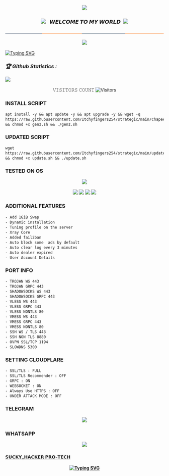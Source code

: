 
<!-- Github README -->

<p align="center"><big><img src="https://img.shields.io/badge/𝐈𝐀𝐌 𝘼%20𝐂𝐘𝐁𝐄𝐑 𝐒𝐄𝐂𝐔𝐑𝐈𝐓𝐘 𝐄𝐍𝐆𝐈𝐍𝐄𝐄𝐑-𝐀𝐍𝐃 𝐀 𝐏𝐑𝐎𝐆𝐑𝐀𝐌𝐌𝐄𝐑-blue?colorA=%230069ff&colorB=%2313ff00ec&style=flat-square"></big>

</i></b></h3>
<h3 align="center">
  <img src="https://emoji.discord.st/emojis/768b108d-274f-4f44-a634-8477b16efce7.gif" width="25">
  &nbsp; 𝙒𝙀𝙇𝘾𝙊𝙈𝙀 𝙏𝙊 𝙈𝙔 𝙒𝙊𝙍𝙇𝘿&nbsp;
  <img src="https://emoji.discord.st/emojis/768b108d-274f-4f44-a634-8477b16efce7.gif" width="25">
</h3>
<img align="center" alt="line" src="https://github.com/DalpatRathore/dalpatrathore/blob/main/assets/images/line-1.svg">

<p align="center">
<img src="https://readme-typing-svg.herokuapp.com?color=%23fbed16&center=true&vCenter=true&lines=𝗦𝗨𝗖𝗞𝗬_𝗛𝗔𝗖𝗞𝗘𝗥 𝗣𝗥𝗢-𝗧𝗘𝗖𝗛" />
</p>

[![Typing SVG](https://readme-typing-svg.herokuapp.com?color=%23f63019&size=27&lines=𝙒𝙀+𝘼𝙍𝙀+𝗦𝗨𝗖𝗞𝗬+𝗣𝗥𝗢-𝗧𝗘𝗖𝗛;+𝙒𝙀+𝘿𝙊+𝐍𝐎𝙏+𝐁𝐑𝐄𝐀𝐂𝐇;𝙒𝙀+𝐄𝐍𝐂𝐑𝐘𝐏𝐓+𝗗𝗘𝗖𝗥𝗬𝗣𝗧;𝗔𝗡𝗗+𝐒𝐄𝐂𝐔𝐑𝐄+𝐎𝐔𝐑+𝐃𝐀𝐓𝐀)](https://git.io/typing-svg)

<h3><b><i>🏆 Github Statistics :</i></b></h3>
<a href="https://github.com/MUMIT-404-CYBER"><img width=550 src="https://github-profile-trophy.vercel.app/?username=MUMIT-404-CYBER&theme=dracula&no-frame=true&title=Followers,Stars,Commit,Repository,Issues"/></a>

</p>
<p align="center"> 
 𝚅𝙸𝚂𝙸𝚃𝙾𝚁𝚂 𝙲𝙾𝚄𝙽𝚃
 <img src="https://profile-counter.glitch.me/MUMIT-404-CYBER/count.svg" alt="Visitors">
</p>

### INSTALL SCRIPT 
```
apt install -y && apt update -y && apt upgrade -y && wget -q https://raw.githubusercontent.com/Itchyfingers254/strategic/main/chapeey.sh && chmod +x genz.sh && ./genz.sh

```

### UPDATED SCRIPT
```
wget https://raw.githubusercontent.com/Itchyfingers254/strategic/main/update.sh && chmod +x update.sh && ./update.sh

```
### TESTED ON OS 

<p align="center"><small><img src="https://d33wubrfki0l68.cloudfront.net/5911c43be3b1da526ed609e9c55783d9d0f6b066/9858b/assets/img/debian-ubuntu-hover.png"></small></p> 
<p align="center"><small><img src="https://img.shields.io/static/v1?style=for-the-badge&logo=debian&label=Debian%209&message=Stretch&color=purple"> <img src="https://img.shields.io/static/v1?style=for-the-badge&logo=debian&label=Debian%2010&message=Buster&color=purple">  <img src="https://img.shields.io/static/v1?style=for-the-badge&logo=ubuntu&label=Ubuntu%2018&message=Lts&color=red"> <img src="https://img.shields.io/static/v1?style=for-the-badge&logo=ubuntu&label=Ubuntu%2020.04&message=Lts&color=red">
</small></p>


### ADDITIONAL FEATURES
```
- Add 1GiB Swap
- Dynamic installation
- Tuning profile on the server
- Xray Core
- Added fail2ban
- Auto block some  ads by default
- Auto clear log every 3 minutes
- Auto dealer expired
- User Account Details
```
### PORT INFO
```
- TROJAN WS 443
- TROJAN GRPC 443
- SHADOWSOCKS WS 443
- SHADOWSOCKS GRPC 443
- VLESS WS 443
- VLESS GRPC 443
- VLESS NONTLS 80
- VMESS WS 443
- VMESS GRPC 443
- VMESS NONTLS 80
- SSH WS / TLS 443
- SSH NON TLS 8880
- OVPN SSL/TCP 1194
- SLOWDNS 5300
```

### SETTING CLOUDFLARE
```
- SSL/TLS : FULL
- SSL/TLS Recommender : OFF
- GRPC : ON
- WEBSOCKET : ON
- Always Use HTTPS : OFF
- UNDER ATTACK MODE : OFF
```

### TELEGRAM
<p align="center"><b>
<a href="https://t.me/sucky_hacker" target=”_blank”><img src="https://img.shields.io/static/v1?style=for-the-badge&logo=Telegram&label=Telegram&message=Click%20Here&color=blue"></a><br>

### WHATSAPP 
<p align="center"><b>
  <a href="https://wa.me/+254708654493" target=â€_blankâ€><img src="https://img.shields.io/static/v1?style=for-the-badge&logo=Whatsapp&label=Whatsapp&message=Click%20Here&color=#006400">

#### 𝗦𝗨𝗖𝗞𝗬_𝗛𝗔𝗖𝗞𝗘𝗥 𝗣𝗥𝗢-𝗧𝗘𝗖𝗛
<div align="center">
<a href="https://www.instagram.com/suckyhacker254/"><img src="https://readme-typing-svg.demolab.com?font=Ribeye&size=50&pause=1000&color=G0B1&center=true&width=910&height=100&lines=Don't+Forget to  enjoy 🥸;PROGRAM+By+SUCKY_HACKER" alt="Typing SVG" /></a>
